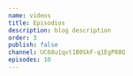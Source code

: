 ```yaml
---
name: videos
title: Episodios
description: blog description
order: 3
publish: false
channel: UC68u1qvt1B0SkF-q1EgP88Q
episodes: 10
---
```


